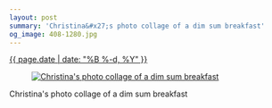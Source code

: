 ```yaml
---
layout: post
summary: 'Christina&#x27;s photo collage of a dim sum breakfast'
og_image: 408-1280.jpg
---
```


<p>
 <time>
  <a href="/408">
   {{ page.date | date: "%B %-d, %Y" }}
  </a>
 </time>
 <a href="/408">
  <figure data-taken="5/25/2015">
   <img alt="Christina's photo collage of a dim sum breakfast" sizes="(min-width: 700px) 50vw, calc(100vw - 2rem)" src="{{ site.assets_url }}/408-640.jpg" srcset="{{ site.assets_url }}/408-1280.jpg 1280w, {{ site.assets_url }}/408-960.jpg 960w, {{ site.assets_url }}/408-640.jpg 640w, {{ site.assets_url }}/408-320.jpg 320w"/>
  </figure>
 </a>
 <span>
  Christina's photo collage of a dim sum breakfast
 </span>
</p>
